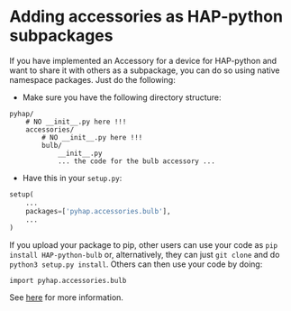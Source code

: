 # Adding accessories as HAP-python subpackages

If you have implemented an Accessory for a device for HAP-python
and want to share it with others as a subpackage, you can do so using native namespace
packages. Just do the following:

- Make sure you have the following directory structure:
```
pyhap/
    # NO __init__.py here !!!
    accessories/
        # NO __init__.py here !!!
        bulb/
            __init__.py
            ... the code for the bulb accessory ...
```
- Have this in your `setup.py`:
```python
setup(
    ...
    packages=['pyhap.accessories.bulb'],
    ...
)
```

If you upload your package to pip, other users can use your code as
`pip install HAP-python-bulb` or, alternatively, they can just `git clone` and do
`python3 setup.py install`. Others can then use your code by doing:
```
import pyhap.accessories.bulb
```

See [here](https://packaging.python.org/guides/packaging-namespace-packages/#native-namespace-packages)
for more information.
